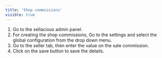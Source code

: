 ```yaml
---
title: 'Shop commissions'
visible: true
---
```


1. Go to the sellacious admin panel.
2. For creating the shop commissions, Go to the settings and select the global configuration from the drop down menu.
3. Go to the seller tab, then enter the value on the sale commission.
4. Click on the save button to save the details.